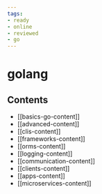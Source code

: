 ```yaml
---
tags:
- ready
- online
- reviewed
- go
---
```


# golang

## Contents

- [[basics-go-content]]
- [[advanced-content]]
- [[clis-content]]
- [[frameworks-content]]
- [[orms-content]]
- [[logging-content]]
- [[communication-content]]
- [[clients-content]]
- [[apps-content]]
- [[microservices-content]]
